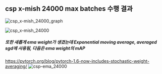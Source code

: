 ## csp x-mish 24000 max batches 수행 결과
![csp_x-mish_24000_graph](https://user-images.githubusercontent.com/88171531/184265244-f43a9c06-6373-4dc5-ba85-3d10a9d079c1.png)

![csp_x-mish_24000](https://user-images.githubusercontent.com/88171531/184265256-2bb77e2a-fb78-4fcd-b35b-80f2803c16d0.png)

##### 또한 새롭게 ema weight가 생겼는데 Exponential moving average, averaged sgd에 사용됨, 다음은 ema weight의 mAP
https://pytorch.org/blog/pytorch-1.6-now-includes-stochastic-weight-averaging/
![csp-ema_24000](https://user-images.githubusercontent.com/88171531/184265566-a61b17d8-5de9-4dc7-b35d-eaafbed5f602.png)
